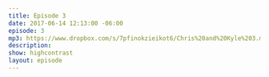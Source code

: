 ```yaml
---
title: Episode 3
date: 2017-06-14 12:13:00 -06:00
episode: 3
mp3: https://www.dropbox.com/s/7pfinokzieikot6/Chris%20and%20Kyle%203.mp3
description: 
show: highcontrast
layout: episode
---
```


